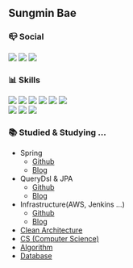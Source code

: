 

## Sungmin Bae

### 📪 Social
<a href="https://velog.io/@bagt" target="_blank"><img src="https://img.shields.io/badge/Blog-000000?style=flat&logo=velog&logoColor=20C997"/></a>
<a href="mailto:iljeo9215@gmail.com" target="_blank"><img src="https://img.shields.io/badge/Gmail-F4F6F8?style=flat&logo=gmail&logoColor=EA4335"/></a>
<a href="https://www.linkedin.com/in/sungmin-bae-390067254" target="_blank"><img src="https://img.shields.io/badge/LinkedIn-0A66C2?style=flat&logo=linkedin&logoColor=white"/></a>

### 📊 Skills

<p>
  <img src="https://img.shields.io/badge/Java-FF6347?style=flat-square&logo=Java&logoColor=white"/>
  <img src="https://img.shields.io/badge/SpringBoot-6DB33F?style=flat-square&logo=SpringBoot&logoColor=white"/>
  <img src="https://img.shields.io/badge/MySQL-4479A1?style=flat-square&logo=MySQL&logoColor=white">
  <img src="https://img.shields.io/badge/Redis-DC382D?style=flat-square&logo=Redis&logoColor=white">
  <img src="https://img.shields.io/badge/JPA-59666C?style=flat-square&logo=Hibernate&logoColor=white">
  <img src="https://img.shields.io/badge/QueryDSL-512BD4?style=flat-square&logo=QueryDSL&logoColor=white">
  
  <br>
  <img src="https://img.shields.io/badge/AWS-%23FF9900.svg?style=flat-square&logo=amazon-AWS&logoColor=white">
  <img src="https://img.shields.io/badge/Jenkins-D24939?style=flat-square&logo=Jenkins&logoColor=white">
  <img src="https://img.shields.io/badge/Docker-2496ED?style=flat-square&logo=Docker&logoColor=white">
</p>

### 📚 Studied & Studying ...

- Spring
  - [Github](https://github.com/sungmingt/spring-mvc)
  - [Blog](https://velog.io/@bagt/series/Spring)
- QueryDsl & JPA
  - [Github](https://github.com/sungmingt/querydsl-study)
  - [Blog](https://velog.io/@bagt/series/JPA)
- Infrastructure(AWS, Jenkins ...)
  - [Github](https://github.com/sungmingt/jenkins-deployment)
  - [Blog](https://velog.io/@bagt/series/AWS)
- [Clean Architecture](https://github.com/sungmingt/clean-architecture)
- [CS (Computer Science)](https://velog.io/@bagt/series/CS)
- [Algorithm](https://github.com/sungmingt/algorithm-basic)
- [Database](https://velog.io/@bagt/series/Database)

<!--
**sungmingt/sungmingt** is a ✨ _special_ ✨ repository because its `README.md` (this file) appears on your GitHub profile.

Here are some ideas to get you started:

- 🔭 I’m currently working on ...
- 🌱 I’m currently learning ...
- 👯 I’m looking to collaborate on ...
- 🤔 I’m looking for help with ...
- 💬 Ask me about ...
- 📫 How to reach me: ...
- 😄 Pronouns: ...
- ⚡ Fun fact: ...

<a href="mailto:iljeo9215@gmail.com" target="_blank"><img src="https://img.shields.io/badge/iljeo9215@gmail.com-F2F3F4?style=flat-square&logo=Gmail&logoColor=red"/></a>
[![iljeo9215@gmail.com - Gmail](https://img.shields.io/static/v1?label=Gmail&message=iljeo9215@gmail.com&color=E16259&style=flat)](https://eastern-starflower-6ac.notion.site/203ddcc7f3d74e4e819acac3627d9e26) 

<img src="https://img.shields.io/badge/SpringSecurity-6DB33F?style=flat-square&logo=SpringSecurity&logoColor=white"/>

![header](https://capsule-render.vercel.app/api?type=soft&color=CCF9D0&height=50&section=header&animation=twinkling)


![header](https://capsule-render.vercel.app/api?type=waving&color=CCF9D0&height=100&section=header&fontSize=70)

-->
